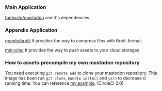 ### Main Application
[tootsuite/mastodon](https://github.com/tootsuite/mastodon) and it's dependencies

### Appendix Application
[google/brotli](https://github.com/google/brotli)
It provides the way to compress files with Brotli format.

[minio/mc](https://github.com/minio/mc)
It provides the way to push assets to your cloud storages.

### How to assets:precompile my own mastodon repository
You need executing `git remote add` to clone your mastodon repository.
This image has been run `git clone`, `bundle install` and `yarn` to decrease ci running time.
You can reference [my example](https://github.com/yukimochi/mastodon/blob/yukimochi/master_with_mod/.circleci/config.yml). (CircleCI 2.0)